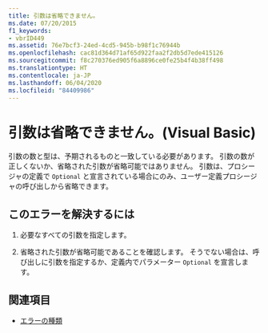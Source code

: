 ```yaml
---
title: 引数は省略できません。
ms.date: 07/20/2015
f1_keywords:
- vbrID449
ms.assetid: 76e7bcf3-24ed-4cd5-945b-b98f1c76944b
ms.openlocfilehash: cac81d364d71af65d922faa2f2db5d7ede415126
ms.sourcegitcommit: f8c270376ed905f6a8896ce0fe25b4f4b38ff498
ms.translationtype: HT
ms.contentlocale: ja-JP
ms.lasthandoff: 06/04/2020
ms.locfileid: "84409986"
---
```

# <a name="argument-not-optional-visual-basic"></a>引数は省略できません。(Visual Basic)

引数の数と型は、予期されるものと一致している必要があります。 引数の数が正しくないか、省略された引数が省略可能ではありません。 引数は、プロシージャの定義で `Optional` と宣言されている場合にのみ、ユーザー定義プロシージャの呼び出しから省略できます。  
  
## <a name="to-correct-this-error"></a>このエラーを解決するには  
  
1. 必要なすべての引数を指定します。  
  
2. 省略された引数が省略可能であることを確認します。 そうでない場合は、呼び出しに引数を指定するか、定義内でパラメーター `Optional` を宣言します。  
  
## <a name="see-also"></a>関連項目

- [エラーの種類](../../programming-guide/language-features/error-types.md)
